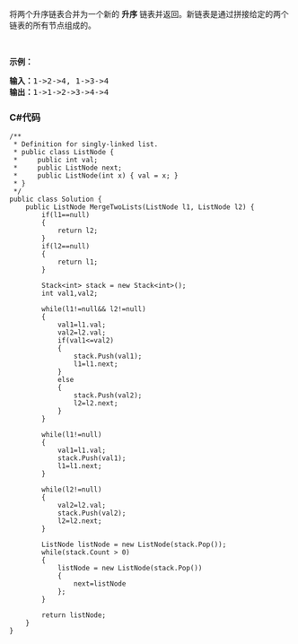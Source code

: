 <p>将两个升序链表合并为一个新的 <strong>升序</strong> 链表并返回。新链表是通过拼接给定的两个链表的所有节点组成的。&nbsp;</p>

<p>&nbsp;</p>

<p><strong>示例：</strong></p>

<pre><strong>输入：</strong>1-&gt;2-&gt;4, 1-&gt;3-&gt;4
<strong>输出：</strong>1-&gt;1-&gt;2-&gt;3-&gt;4-&gt;4
</pre>

### C#代码

```
/**
 * Definition for singly-linked list.
 * public class ListNode {
 *     public int val;
 *     public ListNode next;
 *     public ListNode(int x) { val = x; }
 * }
 */
public class Solution {
    public ListNode MergeTwoLists(ListNode l1, ListNode l2) {
        if(l1==null)
        {
            return l2;
        }
        if(l2==null)
        {
            return l1;
        }

        Stack<int> stack = new Stack<int>();
        int val1,val2;

        while(l1!=null&& l2!=null)
        {
            val1=l1.val;
            val2=l2.val;
            if(val1<=val2)
            {
                stack.Push(val1);
                l1=l1.next;
            }
            else
            {
                stack.Push(val2);
                l2=l2.next;
            }
        }

        while(l1!=null)
        {
            val1=l1.val;
            stack.Push(val1);
            l1=l1.next;
        }

        while(l2!=null)
        {
            val2=l2.val;
            stack.Push(val2);
            l2=l2.next;
        }

        ListNode listNode = new ListNode(stack.Pop());
        while(stack.Count > 0)
        {
            listNode = new ListNode(stack.Pop())
            {
                next=listNode
            };
        }

        return listNode;
    }
}
```